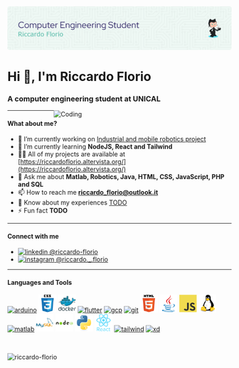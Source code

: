 [![MasterHead](./github-header-image.png)](https://rishavchanda.io)
# Hi 👋, I'm Riccardo Florio
### A computer engineering student at UNICAL

<img align="right" alt="Coding" width="400" src="https://user-images.githubusercontent.com/74038190/241764371-9d0fd0c4-5c7f-4122-b884-64a1e1685d2d.gif">

---

#### What about me?

- 🦾 I’m currently working on [Industrial and mobile robotics project](https://github.com/riccardo-florio/industrial-and-mobile-robotics-project)
- 🌱 I’m currently learning **NodeJS, React and Tailwind**
- 👨‍💻 All of my projects are available at [https://riccardoflorio.altervista.org/](https://riccardoflorio.altervista.org/)
- 💬 Ask me about **Matlab, Robotics, Java, HTML, CSS, JavaScript, PHP and SQL**
- 📫 How to reach me **riccardo_florio@outlook.it**
- 📄 Know about my experiences [TODO](TODO)
- ⚡ Fun fact **TODO**

---

#### Connect with me

- [<img src="https://raw.githubusercontent.com/rahuldkjain/github-profile-readme-generator/master/src/images/icons/Social/linked-in-alt.svg" alt="linkedin" height="16"/> @riccardo-florio](https://linkedin.com/in/riccardo-florio)
- [<img src="https://raw.githubusercontent.com/rahuldkjain/github-profile-readme-generator/master/src/images/icons/Social/instagram.svg" alt="instagram" height="16"/> @riccardo._.florio](https://instagram.com/riccardo._.florio)

---

#### Languages and Tools 

[<img src="https://cdn.worldvectorlogo.com/logos/arduino-1.svg" alt="arduino" height="40"/>](https://www.arduino.cc/)
[<img src="https://raw.githubusercontent.com/devicons/devicon/master/icons/css3/css3-original-wordmark.svg" alt="css3" height="40"/>](https://www.w3schools.com/css/) 
[<img src="https://raw.githubusercontent.com/devicons/devicon/master/icons/docker/docker-original-wordmark.svg" alt="docker" height="40"/>](https://www.docker.com/) 
[<img src="https://www.vectorlogo.zone/logos/flutterio/flutterio-icon.svg" alt="flutter" height="40"/>](https://flutter.dev/) 
[<img src="https://www.vectorlogo.zone/logos/google_cloud/google_cloud-icon.svg" alt="gcp" height="40"/>](https://cloud.google.com/) 
[<img src="https://www.vectorlogo.zone/logos/git-scm/git-scm-icon.svg" alt="git" height="40"/>](https://git-scm.com/) 
[<img src="https://raw.githubusercontent.com/devicons/devicon/master/icons/html5/html5-original-wordmark.svg" alt="html5" height="40"/>](https://www.w3.org/html/) 
[<img src="https://raw.githubusercontent.com/devicons/devicon/master/icons/java/java-original.svg" alt="java" height="40"/>](https://www.java.com/) 
[<img src="https://raw.githubusercontent.com/devicons/devicon/master/icons/javascript/javascript-original.svg" alt="javascript" height="40"/>](https://developer.mozilla.org/en-US/docs/Web/JavaScript) 
[<img src="https://raw.githubusercontent.com/devicons/devicon/master/icons/linux/linux-original.svg" alt="linux" height="40"/>](https://www.linux.org/) 
[<img src="https://upload.wikimedia.org/wikipedia/commons/2/21/Matlab_Logo.png" alt="matlab" height="40"/>](https://www.mathworks.com/)
[<img src="https://raw.githubusercontent.com/devicons/devicon/master/icons/mysql/mysql-original-wordmark.svg" alt="mysql" height="40"/>](https://www.mysql.com/)
[<img src="https://raw.githubusercontent.com/devicons/devicon/master/icons/nodejs/nodejs-original-wordmark.svg" alt="nodejs" height="40"/>](https://nodejs.org/)
[<img src="https://raw.githubusercontent.com/devicons/devicon/master/icons/python/python-original.svg" alt="python" height="40"/>](https://www.python.org/)
[<img src="https://raw.githubusercontent.com/devicons/devicon/master/icons/react/react-original-wordmark.svg" alt="react" height="40"/>](https://reactjs.org/)
[<img src="https://www.vectorlogo.zone/logos/tailwindcss/tailwindcss-icon.svg" alt="tailwind" height="40"/>](https://tailwindcss.com/)
[<img src="https://cdn.worldvectorlogo.com/logos/adobe-xd.svg" alt="xd" height="40"/>](https://www.adobe.com/products/xd.html)

<br>

<p>
  <img align="center" src="https://github-readme-stats.vercel.app/api/top-langs?username=riccardo-florio&show_icons=true&locale=en&layout=compact" alt="riccardo-florio" />
</p>
